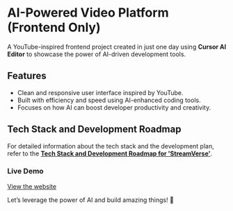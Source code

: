 # AI-Powered Video Platform (Frontend Only)

A YouTube-inspired frontend project created in just one day using **Cursor AI Editor** to showcase the power of AI-driven development tools.

## Features
- Clean and responsive user interface inspired by YouTube.
- Built with efficiency and speed using AI-enhanced coding tools.
- Focuses on how AI can boost developer productivity and creativity.

## Tech Stack and Development Roadmap  
For detailed information about the tech stack and the development plan, refer to the [**Tech Stack and Development Roadmap for 'StreamVerse'**](https://github.com/codebyfaisal/streamverse-ai/blob/main/roadmap.md).

### Live Demo  
[View the website](https://streamverse-ai.netlify.app)

Let’s leverage the power of AI and build amazing things! 🚀
